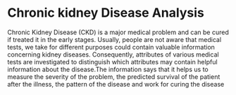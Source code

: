 # Chronic kidney Disease Analysis
Chronic Kidney Disease (CKD) is a major medical problem and can be cured if treated it in the early stages. Usually, people are not aware that medical tests, we take for different purposes could contain valuable information concerning kidney diseases. Consequently, attributes of various medical tests are investigated to distinguish which attributes may contain helpful information about the disease.The information says that it helps us to measure the severity of the problem, the predicted survival of the patient after the illness, the pattern of the disease and work for curing the disease
